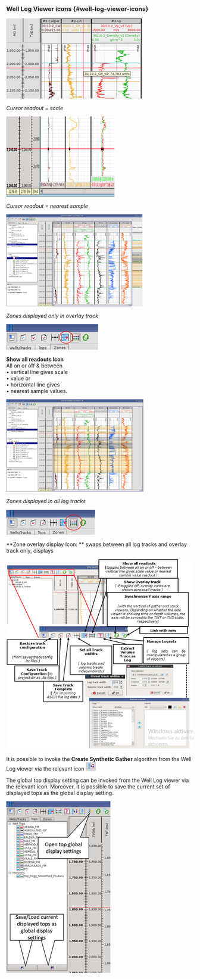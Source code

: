 ### Well Log Viewer icons {#well-log-viewer-icons}

![](/assets/024_Well_Log_Viewer.png)

_Cursor readout = scale_

![](/assets/025_Well_Log_Viewer.png)

_Cursor readout = nearest sample_

![](/assets/026_Well_Log_Viewer.png)

_Zones displayed only in overlay track_

![](/assets/027_Well_Log_Viewer.png)

**Show all readouts Icon**  
All on or off  &  between  
•    vertical line gives scale  
•    value or  
•    horizontal line gives  
•    nearest sample values.

![](/assets/028_Well_Log_Viewer.png)

_Zones displayed in all log tracks_

![](/assets/029_Well_Log_Viewer.png)

**Zone overlay display Icon: **  swaps between all log tracks and overlay track only, displays

![](/assets/030_Well_Log_Viewer.png)

It is possible to invoke the **Create Synthetic Gather** algorithm from the Well Log viewer via the relevant icon ![](/assets/031_Well_Log_Viewer.png)

The global top display setting can be invoked from the Well Log viewer via the relevant icon. Moreover, it is possible to save the current set of displayed tops as the global display setting.

![](/assets/032_Well_Log_Viewer.png)

